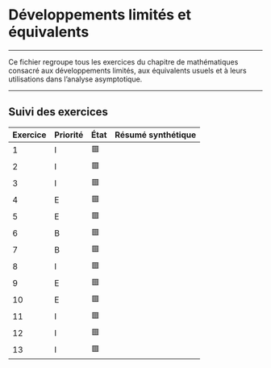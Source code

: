 # Développements limités et équivalents

---

Ce fichier regroupe tous les exercices du chapitre de mathématiques consacré aux développements limités, aux équivalents usuels et à leurs utilisations dans l’analyse asymptotique.

---

## Suivi des exercices

| Exercice       | Priorité | État | Résumé synthétique |
|----------------|----------|------|---------------------|
| 1              | I        | 🟥   |                     |
| 2              | I        | 🟥   |                     |
| 3              | I        | 🟥   |                     |
| 4              | E        | 🟥   |                     |
| 5              | E        | 🟥   |                     |
| 6              | B        | 🟥   |                     |
| 7              | B        | 🟥   |                     |
| 8              | I        | 🟥   |                     |
| 9              | E        | 🟥   |                     |
| 10             | E        | 🟥   |                     |
| 11             | I        | 🟥   |                     |
| 12             | I        | 🟥   |                     |
| 13             | I        | 🟥   |                     |
